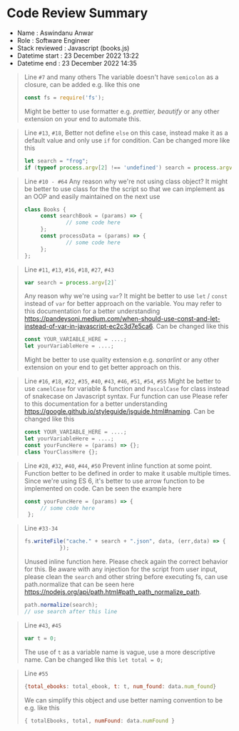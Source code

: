 # Code Review Summary
- Name : Aswindanu Anwar
- Role : Software Engineer
- Stack reviewed : Javascript (books.js)
- Datetime start : 23 December 2022 13:22
- Datetime end : 23 December 2022 14:35


 > Line `#7` and many others
 > The variable doesn't have `semicolon` as a closure, can be added e.g. like this one 
 > ```js
 > const fs = require('fs');
 > ```
 > Might be better to use formatter e.g. _prettier, beautify_ or any other extension on your end to automate this. 


 > Line `#13`, `#18`, 
 > Better not define `else` on this case, instead make it as a default value and only use `if` for condition. Can be changed more like this
 > ```js
 > let search = "frog";
 > if (typeof process.argv[2] !== 'undefined') search = process.argv[2];
 > ```

 > Line `#10 - #64`
 > Any reason why we're not using class object? It might be better to use class for the the script so that we can implement as an OOP and easily maintained on the next use
 > ```js
 > class Books {
 >      const searchBook = (params) => {
 >              // some code here   
 >      };
 >      const processData = (params) => {
 >              // some code here   
 >      };
 > };
 > ```

 > Line `#11`, `#13`, `#16`, `#18`, `#27`, `#43`
 > ```js
 > var search = process.argv[2]`
 > ```
 > Any reason why we're using `var`? It might be better to use `let` / `const` instead of `var` for better approach on the variable. You may refer to this documentation for a better understanding https://pandeysoni.medium.com/when-should-use-const-and-let-instead-of-var-in-javascript-ec2c3d7e5ca6. Can be changed like this
 > ```js
 > const YOUR_VARIABLE_HERE = ....;
 > let yourVariableHere = ....;
 > ```
 > Might be better to use quality extension e.g. _sonarlint_ or any other extension on your end to get better approach on this. 

 > Line `#16`, `#18`, `#22`, `#35`, `#40`, `#43`, `#46`, `#51`, `#54`, `#55`
 > Might be better to use `camelCase` for variable & function and `PascalCase` for class instead of snakecase on Javascript syntax. Fur function can use Please refer to this documentation for a better understanding https://google.github.io/styleguide/jsguide.html#naming. Can be changed like this
 > ```js
 > const YOUR_VARIABLE_HERE = ....;
 > let yourVariableHere = ....;
 > const yourFuncHere = (params) => {};
 > class YourClassHere {};
 > ```

 > Line `#28`, `#32`, `#40`, `#44`, `#50`
 > Prevent inline function at some point. Function better to be defined in order to make it usable multiple times. Since we're using ES 6, it's better to use arrow function to be implemented on code. Can be seen the example here
 > ```js
 > const yourFuncHere = (params) => {
 >      // some code here   
 >  };
 > ```

 > Line `#33-34`
 > ```js
 > fs.writeFile("cache." + search + ".json", data, (err,data) => {
 >            });
 > ``` 
 > Unused inline function here. Please check again the correct behavior for this. Be aware with any injection for the script from user input, please clean the `search` and other string before executing fs, can use path.normalize that can be seen here https://nodejs.org/api/path.html#path_path_normalize_path. 
 > ```js
 > path.normalize(search);
 > // use search after this line
 >```

 > Line `#43`, `#45`
 > ```js
 > var t = 0;
 > ``` 
 > The use of `t` as a variable name is vague, use a more descriptive name. Can be changed like this `let total = 0;`

 > Line `#55`
 > ```js
 > {total_ebooks: total_ebook, t: t, num_found: data.num_found}
 > ```
 > We can simplify this object and use better naming convention to be e.g. like this
 > ```js
 > { totalEbooks, total, numFound: data.numFound }
 > ```